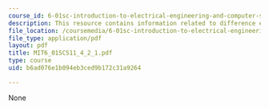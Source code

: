 ```yaml
---
course_id: 6-01sc-introduction-to-electrical-engineering-and-computer-science-i-spring-2011
description: This resource contains information related to difference equations.
file_location: /coursemedia/6-01sc-introduction-to-electrical-engineering-and-computer-science-i-spring-2011/b6ad076e1b094eb3ced9b172c31a9264_MIT6_01SCS11_4_2_1.pdf
file_type: application/pdf
layout: pdf
title: MIT6_01SCS11_4_2_1.pdf
type: course
uid: b6ad076e1b094eb3ced9b172c31a9264

---
```

None